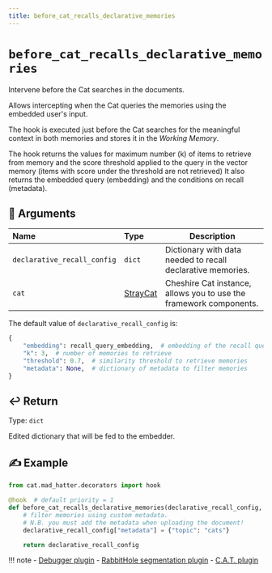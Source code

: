 ```yaml
---
title: before_cat_recalls_declarative_memories
---
```


# `before_cat_recalls_declarative_memories`

Intervene before the Cat searches in the documents.

Allows intercepting when the Cat queries the memories using the embedded user's input.

The hook is executed just before the Cat searches for the meaningful context in both memories
and stores it in the *Working Memory*.

The hook returns the values for maximum number (k) of items to retrieve from memory and the score threshold applied
to the query in the vector memory (items with score under the threshold are not retrieved)
It also returns the embedded query (embedding) and the conditions on recall (metadata).

## &#x1F4C4; Arguments

| Name                        | Type                                                                    | Description                                                        |
|:----------------------------|:------------------------------------------------------------------------|--------------------------------------------------------------------|
| `declarative_recall_config` | `dict`                                                                  | Dictionary with data needed to recall declarative memories.        |
| `cat`                       | [StrayCat](../../../framework/cat-components/cheshire_cat/stray_cat.md) | Cheshire Cat instance, allows you to use the framework components. |

The default value of `declarative_recall_config` is:
```python
{
    "embedding": recall_query_embedding,  # embedding of the recall query
    "k": 3,  # number of memories to retrieve
    "threshold": 0.7,  # similarity threshold to retrieve memories
    "metadata": None,  # dictionary of metadata to filter memories
}
```
## &#x21A9;&#xFE0F; Return

Type: `dict`

Edited dictionary that will be fed to the embedder.

## &#x270D; Example

```python
from cat.mad_hatter.decorators import hook

@hook  # default priority = 1
def before_cat_recalls_declarative_memories(declarative_recall_config, cat):
    # filter memories using custom metadata. 
    # N.B. you must add the metadata when uploading the document! 
    declarative_recall_config["metadata"] = {"topic": "cats"}

    return declarative_recall_config
```

!!! note
    - [Debugger plugin](https://github.com/sambarza/cc-vscode-debugpy)
    - [RabbitHole segmentation plugin](https://github.com/team-sviluppo/cc_rabbithole_segmentation)
    - [C.A.T. plugin](https://github.com/Furrmidable-Crew/cat_advanced_tools)

